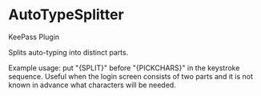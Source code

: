 # AutoTypeSplitter
KeePass Plugin

Splits auto-typing into distinct parts.

Example usage: put "{SPLIT}" before "{PICKCHARS}" in the keystroke sequence.
Useful when the login screen consists of two parts and it is not known in advance what characters will be needed.
